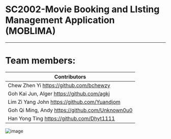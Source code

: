 
# SC2002-Movie Booking and LIsting Management Application (MOBLIMA)
-----------------------------
# Team members:


| Contributors                                            
| ------------------------------------------------------|
| Chew Zhen Yi https://github.com/bchewzy          |
| Goh Kai Jun, Alger https://github.com/agkj                  |             
| Lim Zi Yang John  https://github.com/Yuandjom  | 
| Goh Qi Ming, Andy  https://github.com/Unknown0u0  | 
| Han Yong Ting  https://github.com/Dhyt1111  | 


![image](https://user-images.githubusercontent.com/39144132/201506237-9969ecf8-a752-41c1-bad4-68fa3fa79642.png)

